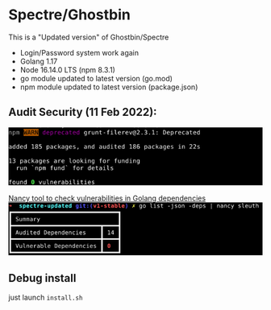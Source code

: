 # Spectre/Ghostbin

This is a "Updated version" of Ghostbin/Spectre
 - Login/Password system work again
 - Golang 1.17
 - Node 16.14.0 LTS (npm 8.3.1)
 - go  module updated to latest version (go.mod)
 - npm module updated to latest version (package.json)

## Audit Security (11 Feb 2022):

![npm vulnerability.png](./img/npm-vulnerability.png)

[Nancy tool to check vulnerabilities in Golang dependencies](https://github.com/sonatype-nexus-community/nancy)
![go vulnerability.png](./img/go-vulnerability.png)



## Debug install

just launch `install.sh`

